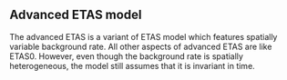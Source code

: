 ## Advanced ETAS model

The advanced ETAS is a variant of ETAS model which features spatially variable background rate. All other aspects of advanced ETAS are like ETAS0. However, even though the background rate is spatially heterogeneous, the model still assumes that it is invariant in time.
